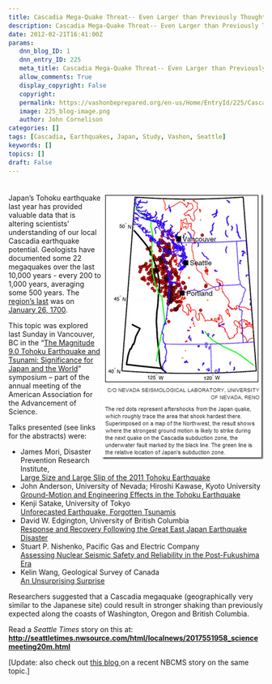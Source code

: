 ```yaml
---
title: Cascadia Mega-Quake Threat-- Even Larger than Previously Thought?
description: Cascadia Mega-Quake Threat-- Even Larger than Previously Thought?
date: 2012-02-21T16:41:00Z
params:
   dnn_blog_ID: 1
   dnn_entry_ID: 225
   meta_title: Cascadia Mega-Quake Threat-- Even Larger than Previously Thought?
   allow_comments: True
   display_copyright: False
   copyright: 
   permalink: https://vashonbeprepared.org/en-us/Home/EntryId/225/Cascadia-Mega-Quake-Threat-Even-Larger-than-Previously-Thought
   image: 225_blog-image.png
   author: John Cornelison
categories: []
tags: [Cascadia, Earthquakes, Japan, Study, Vashon, Seattle]
keywords: []
topics: []
draft: False
---
```


<div class="wlWriterHeaderFooter" style="padding-bottom: 4px; margin: 0px; padding-left: 0px; padding-right: 0px; float: none; padding-top: 4px;"></div>
<p><a href="/images/dnnBlog/1/225/Windows-Live-Writer-b8488aaea4d6_6EE7-image_2.png"><img width="320" height="525" title="The red dots represent aftershocks from the Japan quake, which roughly trace the area that shook hardest there. Superimposed on a map of the Northwest, the result shows where the strongest ground motion is likely to strike during the next quake on the Cascadia subduction zone, the underwater fault marked by the black line. The green line is the relative location of Japan's subduction zone.  Courtesy of the Nevada Seismological Laboratory, University of Nevada, Reno" align="right" style="background-image: none;   padding-left: 0px; padding-right: 0px; display: inline; float: right;   padding-top: 0px;border: 0px;" alt="The red dots represent aftershocks from the Japan quake, which roughly trace the area that shook hardest there. Superimposed on a map of the Northwest, the result shows where the strongest ground motion is likely to strike during the next quake on the Cascadia subduction zone, the underwater fault marked by the black line. The green line is the relative location of Japan's subduction zone.  Courtesy of the Nevada Seismological Laboratory, University of Nevada, Reno" src="/images/dnnBlog/1/225/Windows-Live-Writer-b8488aaea4d6_6EE7-image_thumb.png" /></a>Japan&rsquo;s Tohoku earthquake last year has provided valuable data that is altering scientists&rsquo; understanding of our local Cascadia earthquake potential. Geologists have documented some 22 megaquakes over the last 10,000 years - every 200 to 1,000 years, averaging some 500 years. The <a href="http://pubs.usgs.gov/pp/pp1707/" title="The Orphan Tsunami of 1700&mdash;Japanese Clues to a Parent Earthquake in North America U.S. Geological Survey Professional Paper No. 1707 (2005)" target="_blank">region&rsquo;s last</a> was on <a href="http://en.wikipedia.org/wiki/1700_Cascadia_earthquake" target="_blank">January 26, 1700</a>.</p>
<p>This topic was explored last Sunday in Vancouver, BC in the &ldquo;<a href="http://aaas.confex.com/aaas/2012/webprogram/Session5186.html" target="_blank">The Magnitude 9.0 Tohoku Earthquake and Tsunami: Significance for Japan and the World</a>&rdquo; symposium &ndash; part of the annual meeting of the American Association for the Advancement of Science.</p>
<p>Talks presented (see links for the abstracts) were:</p>
<ul>
    <li>James Mori, Disaster Prevention Research Institute, <br />
    <a href="http://aaas.confex.com/aaas/2012/webprogram/Paper7164.html">Large Size and Large Slip of the 2011 Tohoku Earthquake</a> </li>
    <li>John Anderson, University of Nevada; Hiroshi Kawase, Kyoto University <br />
    <a href="http://aaas.confex.com/aaas/2012/webprogram/Paper7162.html">Ground-Motion and Engineering Effects in the Tohoku Earthquake</a> </li>
    <li>Kenji Satake, University of Tokyo <br />
    <a href="http://aaas.confex.com/aaas/2012/webprogram/Paper7165.html">Unforecasted Earthquake, Forgotten Tsunamis</a> </li>
    <li>David W. Edgington, University of British Columbia <br />
    <a href="http://aaas.confex.com/aaas/2012/webprogram/Paper8193.html">Response and Recovery Following the Great East Japan Earthquake Disaster </a></li>
    <li>Stuart P. Nishenko, Pacific Gas and Electric Company <br />
    <a href="http://aaas.confex.com/aaas/2012/webprogram/Paper7166.html">Assessing Nuclear Seismic Safety and Reliability in the Post-Fukushima Era</a> </li>
    <li>Kelin Wang, Geological Survey of Canada <br />
    <a href="http://aaas.confex.com/aaas/2012/webprogram/Paper7167.html">An Unsurprising Surprise</a> </li>
</ul>
<p>Researchers suggested that a Cascadia megaquake (geographically very similar to the Japanese site) could result in stronger shaking than previously expected along the coasts of Washington, Oregon and British Columbia.</p>
<p>Read a <em>Seattle Times</em> story on this at: <a href="http://seattletimes.nwsource.com/html/localnews/2017551958_sciencemeeting20m.html"><b>http://seattletimes.nwsource.com/html/localnews/2017551958_sciencemeeting20m.html</b></a></p>
<p>[Update: also check out <a href="http://vashonbeprepared.com/News/Blogs/tabid/146/EntryId/238/Cascadia-Quake-Potentially-More-Damaging-than-San-Andreas-or-Japan-rsquo-s-T-hoku.aspx" target="_self">this blog </a>on a&nbsp;recent&nbsp;NBCMS story on the same topic.]</p>
